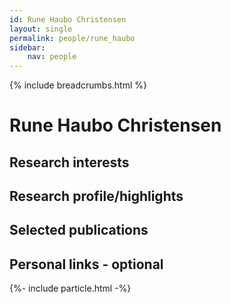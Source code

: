 ```yaml
---
id: Rune Haubo Christensen
layout: single
permalink: people/rune_haubo
sidebar:
    nav: people
---
```

{% include breadcrumbs.html %}
<br>

# Rune Haubo Christensen


## Research interests


## Research profile/highlights

## Selected publications

## Personal links - optional



<script></script>
{%- include particle.html -%}


<div class="imageright" id="particles-js"></div>
<div id="particles-js1" class="imageleft"></div>  
